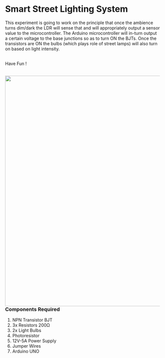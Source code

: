<h1>Smart Street Lighting System</h1>

<div>
    <p>This experiment is going to work on the principle that once the ambience turns dim/dark the LDR will sense that and will appropriately output a sensor value to the microcontroller. 
      The Arduino microcontroller will in-turn output a certain voltage to the base junctions so as to turn ON the BJTs.
      Once the transistors are ON the bulbs (which plays role of street lamps) will also turn on based on light intensity.
      <br><br>
        

  Have Fun !</p>
    <br>
    <img width=750 align=right src="https://github.com/Zayd1602/Dive-into-Electronics/blob/main/Intermediate%201/02-Smart%20Street%20Lighting%20System/circuit.jpg">
  <h3>Components Required</h3>
  <ol>
    <li>NPN Transistor BJT</li>
    <li>3x Resistors 200Ω</li>
    <li>2x Light Bulbs</li>
    <li>Photoresistor</li>
    <li>12V-5A Power Supply</li>
    <li>Jumper Wires</li>
    <li>Arduino UNO</li>
  </ol>
    
</div>

